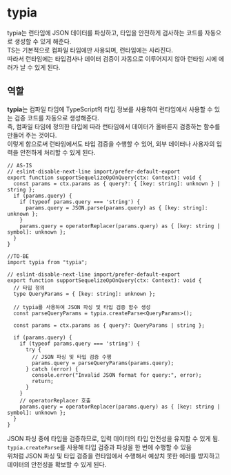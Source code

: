 # typia

typia는 런타임에 JSON 데이터를 파싱하고, 타입을 안전하게 검사하는 코드를 자동으로 생성할 수 있게 해준다.  
TS는 기본적으로 컴파일 타임에만 사용되며, 런타임에는 사라진다.  
따라서 런타임에는 타입검사나 데이터 검증이 자동으로 이루어지지 않아 런타임 시에 에러가 날 수 있게 된다.

## 역할

**typia**는 컴파일 타임에 TypeScript의 타입 정보를 사용하여 런타임에서 사용할 수 있는 검증 코드를 자동으로 생성해준다.  
즉, 컴파일 타임에 정의한 타입에 따라 런타임에서 데이터가 올바른지 검증하는 함수를 만들어 주는 것이다.  
이렇게 함으로써 런타임에서도 타입 검증을 수행할 수 있어, 외부 데이터나 사용자의 입력을 안전하게 처리할 수 있게 된다.

```
// AS-IS
// eslint-disable-next-line import/prefer-default-export
export function supportSequelizeOpOnQuery(ctx: Context): void {
  const params = ctx.params as { query?: { [key: string]: unknown } | string };
  if (params.query) {
    if (typeof params.query === 'string') {
      params.query = JSON.parse(params.query) as { [key: string]: unknown };
    }
    params.query = operatorReplacer(params.query) as { [key: string | symbol]: unknown };
  }
}
```

```
//TO-BE
import typia from "typia";

// eslint-disable-next-line import/prefer-default-export
export function supportSequelizeOpOnQuery(ctx: Context): void {
  // 타입 정의
  type QueryParams = { [key: string]: unknown };

  // typia를 사용하여 JSON 파싱 및 타입 검증 함수 생성
  const parseQueryParams = typia.createParse<QueryParams>();

  const params = ctx.params as { query?: QueryParams | string };

  if (params.query) {
    if (typeof params.query === 'string') {
      try {
        // JSON 파싱 및 타입 검증 수행
        params.query = parseQueryParams(params.query);
      } catch (error) {
        console.error("Invalid JSON format for query:", error);
        return;
      }
    }
    // operatorReplacer 호출
    params.query = operatorReplacer(params.query) as { [key: string | symbol]: unknown };
  }
}

```

JSON 파싱 중에 타입을 검증하므로, 입력 데이터의 타입 안전성을 유지할 수 있게 됨.  
`typia.createParse`를 사용해 타입 검증과 파싱을 한 번에 수행할 수 있음  
위처럼 JSON 파싱 및 타입 검증을 런타임에서 수행해서 예상치 못한 에러를 방지하고 데이터의 안전성을 확보할 수 있게 된다.
